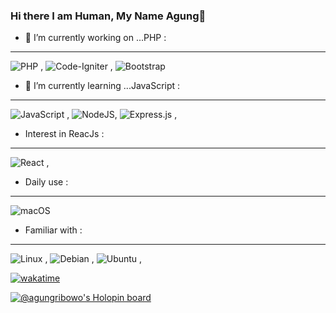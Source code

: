 ### Hi there I am Human, My Name Agung👋

- 🔭 I’m currently working on ...PHP : 
----------------------------------------------------------------------------------------------------------------------------
![PHP](https://img.shields.io/badge/php-%23777BB4.svg?style=for-the-badge&logo=php&logoColor=white) , ![Code-Igniter](https://img.shields.io/badge/CodeIgniter-%23EF4223.svg?style=for-the-badge&logo=codeIgniter&logoColor=white) , ![Bootstrap](https://img.shields.io/badge/bootstrap-%238511FA.svg?style=for-the-badge&logo=bootstrap&logoColor=white)

- 🌱 I’m currently learning ...JavaScript : 
----------------------------------------------------------------------------------------------------------------------------
![JavaScript](https://img.shields.io/badge/javascript-%23323330.svg?style=for-the-badge&logo=javascript&logoColor=%23F7DF1E) , ![NodeJS](https://img.shields.io/badge/node.js-6DA55F?style=for-the-badge&logo=node.js&logoColor=white), ![Express.js](https://img.shields.io/badge/express.js-%23404d59.svg?style=for-the-badge&logo=express&logoColor=%2361DAFB) , 

- Interest in ReacJs : 
----------------------------------------------------------------------------------------------------------------------------
![React](https://img.shields.io/badge/react-%2320232a.svg?style=for-the-badge&logo=react&logoColor=%2361DAFB) , 

- Daily use : 
----------------------------------------------------------------------------------------------------------------------------
![macOS](https://img.shields.io/badge/mac%20os-000000?style=for-the-badge&logo=macos&logoColor=F0F0F0)

- Familiar with : 
----------------------------------------------------------------------------------------------------------------------------
![Linux](https://img.shields.io/badge/Linux-FCC624?style=for-the-badge&logo=linux&logoColor=black) , ![Debian](https://img.shields.io/badge/Debian-D70A53?style=for-the-badge&logo=debian&logoColor=white) , ![Ubuntu](https://img.shields.io/badge/Ubuntu-E95420?style=for-the-badge&logo=ubuntu&logoColor=white) , 

[![wakatime](https://wakatime.com/badge/user/4166687a-3331-49e3-91e8-8f4f3c7e77b3.svg)](https://wakatime.com/@4166687a-3331-49e3-91e8-8f4f3c7e77b3)

[![@agungribowo's Holopin board](https://holopin.me/agungribowo)](https://holopin.io/@agungribowo)

<!-- **agungribowo/agungribowo** is a ✨ _special_ ✨ repository because its `README.md` (this file) appears on your GitHub profile.

Here are some ideas to get you started:

- 🔭 I’m currently working on ...PHP
- 🌱 I’m currently learning ...JavaScript
- 👯 I’m looking to collaborate on ...JavaScript
- 🤔 I’m looking for help with ...
- 💬 Ask me about ...
- 📫 How to reach me: ...
- 😄 Pronouns: ...
- ⚡ Fun fact: ...
-->

